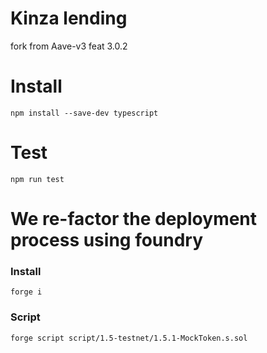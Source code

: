 # Kinza lending
fork from Aave-v3 feat 3.0.2 

# Install
```
npm install --save-dev typescript
```

# Test 
```
npm run test
```

# We re-factor the deployment process using foundry 
### Install
```
forge i
```
### Script
```
forge script script/1.5-testnet/1.5.1-MockToken.s.sol 
```

